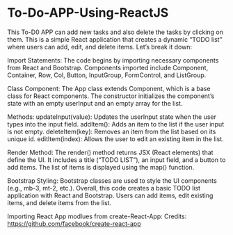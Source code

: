 # To-Do-APP-Using-ReactJS
This To-D0 APP can add new tasks and also delete the tasks by clicking on them.
This is a simple React application that creates a dynamic “TODO list” where users can add, edit, and delete items. Let’s break it down:

Import Statements:
The code begins by importing necessary components from React and Bootstrap.
Components imported include Component, Container, Row, Col, Button, InputGroup, FormControl, and ListGroup.

Class Component:
The App class extends Component, which is a base class for React components.
The constructor initializes the component’s state with an empty userInput and an empty array for the list.

Methods:
updateInput(value): Updates the userInput state when the user types into the input field.
addItem(): Adds an item to the list if the user input is not empty.
deleteItem(key): Removes an item from the list based on its unique id.
editItem(index): Allows the user to edit an existing item in the list.

Render Method:
The render() method returns JSX (React elements) that define the UI.
It includes a title (“TODO LIST”), an input field, and a button to add items.
The list of items is displayed using the map() function.

Bootstrap Styling:
Bootstrap classes are used to style the UI components (e.g., mb-3, mt-2, etc.).
Overall, this code creates a basic TODO list application with React and Bootstrap. Users can add items, edit existing items, and delete items from the list.

Importing React App modlues from create-React-App:
Credits: https://github.com/facebook/create-react-app
